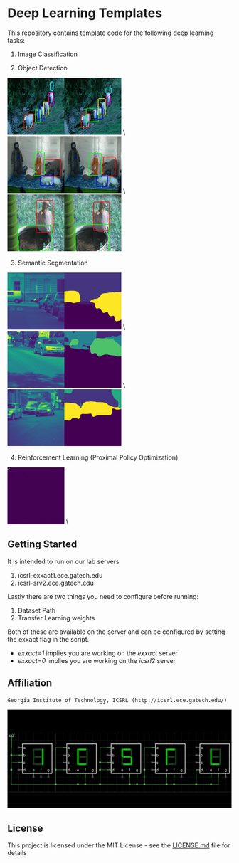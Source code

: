 
# Deep Learning Templates

This repository contains template code for the following deep learning tasks:
1. Image Classification

2. Object Detection

<p float="left">
  <img src="./README_src/object_detection1.jpg" alt="object_detection1" width="256" height="128" /> \
  <img src="./README_src/object_detection2.jpg" alt="object_detection2" width="256" height="128" /> \
  <img src="./README_src/object_detection3.jpg" alt="object_detection3" width="256" height="128" />
</p>

3. Semantic Segmentation

<p float="left">
  <img src="./README_src/semantic_seg1.jpg" alt="semantic_seg1" width="256" height="128" /> \
  <img src="./README_src/semantic_seg2.jpg" alt="semantic_seg2" width="256" height="128" /> \
  <img src="./README_src/semantic_seg3.jpg" alt="semantic_seg3" width="256" height="128" />
</p>

4. Reinforcement Learning (Proximal Policy Optimization)

<img src="./README_src/flappy_bird.gif" alt="flappy_bird" width="128" height="128" /> \

## Getting Started

It is intended to run on our lab servers
1. icsrl-exxact1.ece.gatech.edu
2. icsrl-srv2.ece.gatech.edu

Lastly there are two things you need to configure before running:
1. Dataset Path
2. Transfer Learning weights

Both of these are available on the server and can be configured by setting the exxact flag in the script.
* *exxact=1* implies you are working on the *exxact* server
* *exxact=0* implies you are working on the *icsrl2* server

## Affiliation 

```
Georgia Institute of Technology, ICSRL (http://icsrl.ece.gatech.edu/)
```

![Alt text](./README_src/icsrl.png?raw=true "Title")

## License

This project is licensed under the MIT License - see the [LICENSE.md](LICENSE.md) file for details





